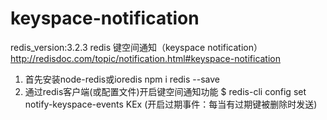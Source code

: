 # keyspace-notification
redis_version:3.2.3
redis 键空间通知（keyspace notification）http://redisdoc.com/topic/notification.html#keyspace-notification

1. 首先安装node-redis或ioredis
    npm i redis --save
2. 通过redis客户端(或配置文件)开启键空间通知功能
    $ redis-cli config set notify-keyspace-events KEx (开启过期事件：每当有过期键被删除时发送)
